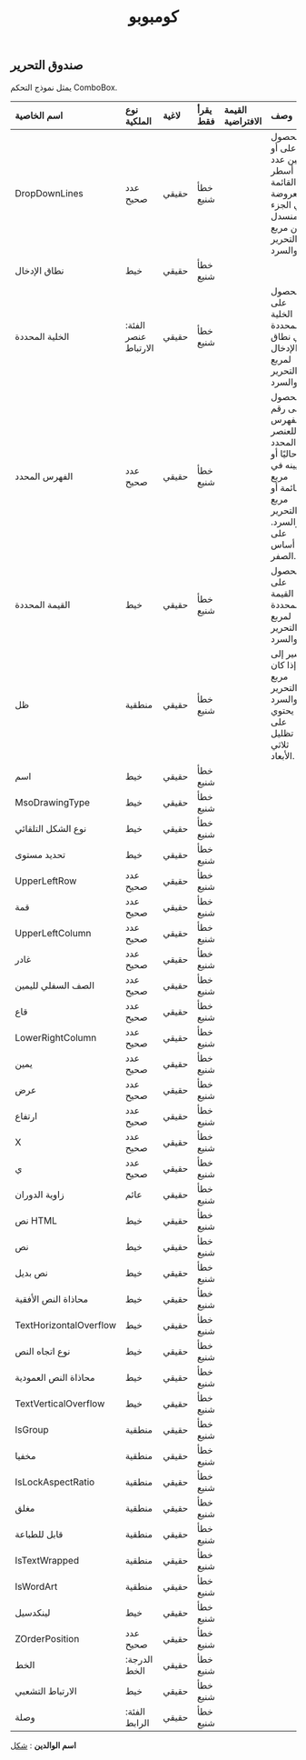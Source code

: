 ﻿---
title: كومبوبو
second_title: Aspose.Cells Cloud Documen
type: docs
url: /ar/specification/model/combobox/
description: "Aspose.Cells مواصفات النموذج السحابي: ComboBox. تعامل بسهولة مع Excel ومستندات جداول البيانات الأخرى التي تحتوي على ميزات مثل الفتح والتوليد والتحرير والتقسيم والدمج والمقارنة والتحويل"
kwords: Excel, Office, جدول البيانات, Cloud REST API, ComboBox
weight: 50
---
## **صندوق التحرير**

 يمثل نموذج التحكم ComboBox.

| اسم الخاصية| نوع الملكية| لاغية| يقرأ فقط| القيمة الافتراضية| وصف|
|:- |:- |:- |:- |:- |:- |
| DropDownLines| عدد صحيح| حقيقي| خطأ شنيع|| الحصول على أو تعيين عدد أسطر القائمة المعروضة في الجزء المنسدل من مربع التحرير والسرد.|
| نطاق الإدخال| خيط| حقيقي| خطأ شنيع|||
| الخلية المحددة| الفئة: عنصر الارتباط| حقيقي| خطأ شنيع|| الحصول على الخلية المحددة في نطاق الإدخال لمربع التحرير والسرد.|
| الفهرس المحدد| عدد صحيح| حقيقي| خطأ شنيع||الحصول على رقم الفهرس للعنصر المحدد حاليًا أو تعيينه في مربع القائمة أو مربع التحرير والسرد. على أساس الصفر.|
| القيمة المحددة| خيط| حقيقي| خطأ شنيع|| الحصول على القيمة المحددة لمربع التحرير والسرد.|
| ظل| منطقية| حقيقي| خطأ شنيع|| يشير إلى ما إذا كان مربع التحرير والسرد يحتوي على تظليل ثلاثي الأبعاد.|
| اسم| خيط| حقيقي| خطأ شنيع|||
| MsoDrawingType| خيط| حقيقي| خطأ شنيع|||
| نوع الشكل التلقائي| خيط| حقيقي| خطأ شنيع|||
| تحديد مستوى| خيط| حقيقي| خطأ شنيع|||
| UpperLeftRow| عدد صحيح| حقيقي| خطأ شنيع|||
| قمة| عدد صحيح| حقيقي| خطأ شنيع|||
| UpperLeftColumn| عدد صحيح| حقيقي| خطأ شنيع|||
| غادر| عدد صحيح| حقيقي| خطأ شنيع|||
| الصف السفلي لليمين| عدد صحيح| حقيقي| خطأ شنيع|||
| قاع| عدد صحيح| حقيقي| خطأ شنيع|||
| LowerRightColumn| عدد صحيح| حقيقي| خطأ شنيع|||
| يمين| عدد صحيح| حقيقي| خطأ شنيع|||
| عرض| عدد صحيح| حقيقي| خطأ شنيع|||
| ارتفاع| عدد صحيح| حقيقي| خطأ شنيع|||
| X| عدد صحيح| حقيقي| خطأ شنيع|||
| ي| عدد صحيح| حقيقي| خطأ شنيع|||
| زاوية الدوران| عائم| حقيقي| خطأ شنيع|||
|نص HTML| خيط| حقيقي| خطأ شنيع|||
| نص| خيط| حقيقي| خطأ شنيع|||
| نص بديل| خيط| حقيقي| خطأ شنيع|||
| محاذاة النص الأفقية| خيط| حقيقي| خطأ شنيع|||
| TextHorizontalOverflow| خيط| حقيقي| خطأ شنيع|||
| نوع اتجاه النص| خيط| حقيقي| خطأ شنيع|||
| محاذاة النص العمودية| خيط| حقيقي| خطأ شنيع|||
| TextVerticalOverflow| خيط| حقيقي| خطأ شنيع|||
| IsGroup| منطقية| حقيقي| خطأ شنيع|||
| مخفيا| منطقية| حقيقي| خطأ شنيع|||
| IsLockAspectRatio| منطقية| حقيقي| خطأ شنيع|||
| مغلق| منطقية| حقيقي| خطأ شنيع|||
| قابل للطباعة| منطقية| حقيقي| خطأ شنيع|||
| IsTextWrapped| منطقية| حقيقي| خطأ شنيع|||
| IsWordArt| منطقية| حقيقي| خطأ شنيع|||
| لينكدسيل| خيط| حقيقي| خطأ شنيع|||
| ZOrderPosition| عدد صحيح| حقيقي| خطأ شنيع|||
| الخط| الدرجة: الخط| حقيقي| خطأ شنيع|||
| الارتباط التشعبي| خيط| حقيقي| خطأ شنيع|||
| وصلة| الفئة: الرابط| حقيقي| خطأ شنيع|||

**اسم الوالدين** : [شكل](/specification/model/shape)

